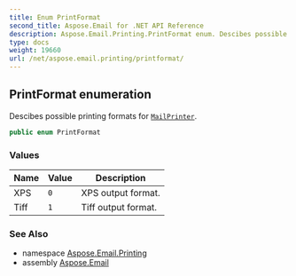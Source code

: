 ```yaml
---
title: Enum PrintFormat
second_title: Aspose.Email for .NET API Reference
description: Aspose.Email.Printing.PrintFormat enum. Descibes possible printing formats for MailPrinter
type: docs
weight: 19660
url: /net/aspose.email.printing/printformat/
---
```

## PrintFormat enumeration

Descibes possible printing formats for [`MailPrinter`](../mailprinter/).

```csharp
public enum PrintFormat
```

### Values

| Name | Value | Description |
| --- | --- | --- |
| XPS | `0` | XPS output format. |
| Tiff | `1` | Tiff output format. |

### See Also

* namespace [Aspose.Email.Printing](../../aspose.email.printing/)
* assembly [Aspose.Email](../../)


